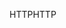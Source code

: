 <span data-ttu-id="faa70-101">HTTP</span><span class="sxs-lookup"><span data-stu-id="faa70-101">HTTP</span></span>